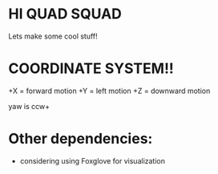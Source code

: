 # HI QUAD SQUAD
Lets make some cool stuff!

# COORDINATE SYSTEM!!
+X = forward motion
+Y = left motion
+Z = downward motion

yaw is ccw+

# Other dependencies:
- considering using Foxglove for visualization